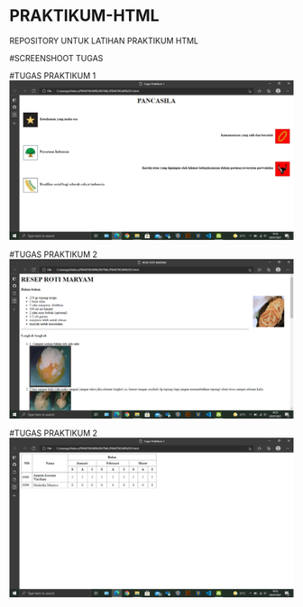 # PRAKTIKUM-HTML
REPOSITORY UNTUK LATIHAN PRAKTIKUM HTML

#SCREENSHOOT TUGAS

#TUGAS PRAKTIKUM 1 ![alt text](https://github.com/AnandaKW/PRAKTIKUM-HTML/blob/master/PRAKTIKUM%201.png)

#TUGAS PRAKTIKUM 2 ![alt text](https://github.com/AnandaKW/PRAKTIKUM-HTML/blob/master/PRAKTIKUM%202.png)

#TUGAS PRAKTIKUM 2 ![alt text](https://github.com/AnandaKW/PRAKTIKUM-HTML/blob/master/PRAKTIKUM%203.png)
